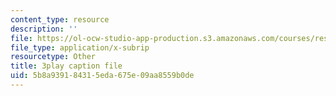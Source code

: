 ```yaml
---
content_type: resource
description: ''
file: https://ol-ocw-studio-app-production.s3.amazonaws.com/courses/res-10-s95-physics-of-covid-19-transmission-fall-2020/5b8a939184315eda675e09aa8559b0de_j--zfB6AIpo.srt
file_type: application/x-subrip
resourcetype: Other
title: 3play caption file
uid: 5b8a9391-8431-5eda-675e-09aa8559b0de
---
```

